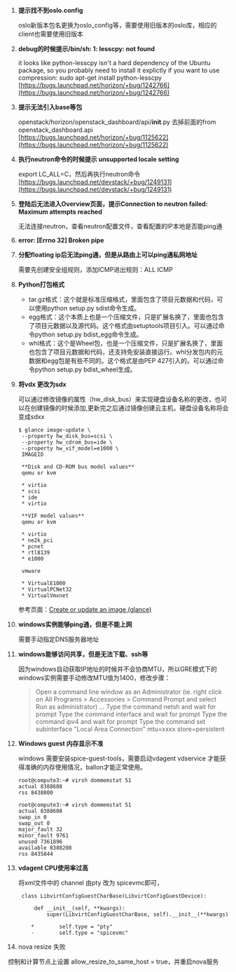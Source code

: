 

1. **提示找不到oslo.config**

    oslo新版本包名更换为oslo_config等，需要使用旧版本的oslo库，相应的client也需要使用旧版本


2. **debug的时候提示/bin/sh: 1: lesscpy: not found**

    it looks like python-lesscpy isn't a hard dependency of the Ubuntu package, so you probably need to install it explictly if you want to use compression:
    sudo apt-get install python-lesscpy
    [https://bugs.launchpad.net/horizon/+bug/1242766](https://bugs.launchpad.net/horizon/+bug/1242766)


3. **提示无法引入base等包**

    openstack/horizon/openstack_dashboard/api/__init__.py
    去掉前面的from openstack_dashboard.api
    [https://bugs.launchpad.net/horizon/+bug/1125622](https://bugs.launchpad.net/horizon/+bug/1125622)


4. **执行neutron命令的时候提示 unsupported locale setting**

    export LC_ALL=C，然后再执行neutron命令
    [https://bugs.launchpad.net/devstack/+bug/1249131](https://bugs.launchpad.net/devstack/+bug/1249131)


5. **登陆后无法进入Overview页面，提示Connection to neutron failed: Maximum attempts reached**

    无法连接neutron，查看neutron配置文件，查看配置的IP本地是否能ping通


6. **error: [Errno 32] Broken pipe**
    

7. **分配floating ip后无法ping通，但是从路由上可以ping通私网地址**

    需要先创建安全组规则，添加ICMP进出规则：ALL ICMP


8. **Python打包格式**

    * tar.gz格式：这个就是标准压缩格式，里面包含了项目元数据和代码，可以使用python setup.py sdist命令生成。
    * egg格式：这个本质上也是一个压缩文件，只是扩展名换了，里面也包含了项目元数据以及源代码。这个格式由setuptools项目引入。可以通过命令python setup.py bdist_egg命令生成。
    * whl格式：这个是Wheel包，也是一个压缩文件，只是扩展名换了，里面也包含了项目元数据和代码，还支持免安装直接运行。whl分发包内的元数据和egg包是有些不同的。这个格式是由PEP 427引入的。可以通过命令python setup.py bdist_wheel生成。


9. **将vdx 更改为sdx**

    可以通过修改镜像的属性（hw_disk_bus）来实现硬盘设备名称的更改，也可以在创建镜像的时候添加,更新完之后通过镜像创建云主机，硬盘设备名称将会变成sdxx

    ```
    $ glance image-update \
     --property hw_disk_bus=scsi \
     --property hw_cdrom_bus=ide \
     --property hw_vif_model=e1000 \
     IMAGEID
    ```

        **Disk and CD-ROM bus model values**
        qemu or kvm 

        * virtio
        * scsi
        * ide
        * virtio

        **VIF model values**
        qemu or kvm 

        * virtio
        * ne2k_pci
        * pcnet
        * rtl8139
        * e1000

        vmware  

        * VirtualE1000
        * VirtualPCNet32
        * VirtualVmxnet

    参考页面：[Create or update an image (glance)](https://access.redhat.com/documentation/en-US/Red_Hat_Enterprise_Linux_OpenStack_Platform/5/html/Administration_User_Guide/cli_manage_images.html)


10. **windows实例能够ping通，但是不能上网**

    需要手动指定DNS服务器地址


11. **windows能够访问共享，但是无法下载、ssh等**

    因为windows自动获取IP地址的时候并不会协商MTU，所以GRE模式下的windows实例需要手动修改MTU值为1400，修改步骤：

    >    Open a command line window as an Administrator (ie. right click on All Programs > Accessories > Command Prompt and select Run as administrator) ...
    >    Type the command netsh and wait for prompt
    >    Type the command interface and wait for prompt
    >    Type the command ipv4 and wait for prompt
    >    Type the command set subinterface "Local Area Connection" mtu=xxxx store=persistent


12. **Windows guest 内存显示不准**
    
    windows 需要安装spice-guest-tools，需要启动vdagent  vdservice 才能获得准确的内存使用情况，ballon才能正常使用。

    ```
    root@compute3:~# virsh dommemstat 51
    actual 8388608
    rss 8438800

    root@compute3:~# virsh dommemstat 51
    actual 8388608
    swap_in 0
    swap_out 0
    major_fault 32
    minor_fault 9761
    unused 7361896
    available 8388208
    rss 8435844
    ```


13. **vdagent CPU使用率过高**
    
    将xml文件中的 channel 由pty 改为 spicevmc即可，
    ```
     class LibvirtConfigGuestCharBase(LibvirtConfigGuestDevice):

         def __init__(self, **kwargs):
             super(LibvirtConfigGuestCharBase, self).__init__(**kwargs)

        *        self.type = "pty"
        -        self.type = "spicevmc"
    ```

14. nova resize 失败

控制和计算节点上设置 allow_resize_to_same_host = true，并重启nova服务




